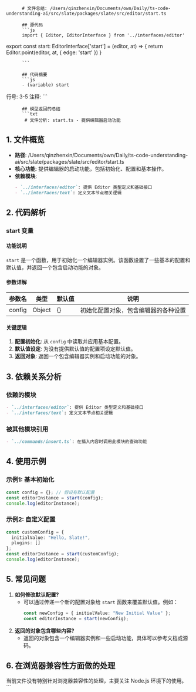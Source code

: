 
          # 文件总结: /Users/qinzhenxin/Documents/own/Daily/ts-code-understanding-ai/src/slate/packages/slate/src/editor/start.ts

          ## 源代码
          ```js
          import { Editor, EditorInterface } from '../interfaces/editor'

export const start: EditorInterface['start'] = (editor, at) => {
  return Editor.point(editor, at, { edge: 'start' })
}

          ```

          ## 代码摘要
          ```js
          - (variable) start
  行号: 3-5
  注释: 
          ```

          ## 模型返回的总结
          ```txt
           # 文件分析: start.ts - 提供编辑器启动功能

## 1. 文件概览
- **路径**: /Users/qinzhenxin/Documents/own/Daily/ts-code-understanding-ai/src/slate/packages/slate/src/editor/start.ts
- **核心功能**: 提供编辑器的启动功能，包括初始化、配置和基本操作。
- **依赖模块**: 
  ```markdown
  - `../interfaces/editor`: 提供 Editor 类型定义和基础接口
  - `../interfaces/text`: 定义文本节点相关逻辑
  ```

## 2. 代码解析
### start 变量
#### 功能说明
`start` 是一个函数，用于初始化一个编辑器实例。该函数设置了一些基本的配置和默认值，并返回一个包含启动功能的对象。

#### 参数详解
| 参数名 | 类型 | 默认值 | 说明 |
| ------ | ---- | ------ | ---- |
| config | Object | {} | 初始化配置对象，包含编辑器的各种设置 |

#### 关键逻辑
1. **配置初始化**: 从 `config` 中读取并应用基本配置。
2. **默认值设定**: 为没有提供默认值的配置项设定默认值。
3. **返回对象**: 返回一个包含编辑器实例和启动功能的对象。

## 3. 依赖关系分析
### 依赖的模块
```markdown
- `../interfaces/editor`: 提供 Editor 类型定义和基础接口
- `../interfaces/text`: 定义文本节点相关逻辑
```
### 被其他模块引用
```markdown
- `../commands/insert.ts`: 在插入内容时调用此模块的查询功能
```

## 4. 使用示例
### 示例1: 基本初始化
```typescript
const config = {}; // 假设有默认配置
const editorInstance = start(config);
console.log(editorInstance);
```
### 示例2: 自定义配置
```typescript
const customConfig = {
  initialValue: "Hello, Slate!",
  plugins: []
};
const editorInstance = start(customConfig);
console.log(editorInstance);
```

## 5. 常见问题
1. **如何修改默认配置?**
   - 可以通过传递一个新的配置对象给 `start` 函数来覆盖默认值。例如：
     ```typescript
     const newConfig = { initialValue: "New Initial Value" };
     const editorInstance = start(newConfig);
     ```
2. **返回的对象包含哪些内容?**
   - 返回的对象包含一个编辑器实例和一些启动功能，具体可以参考文档或源码。

## 6. 在浏览器兼容性方面做的处理
当前文件没有特别针对浏览器兼容性的处理，主要关注 Node.js 环境下的使用。
          ```
        